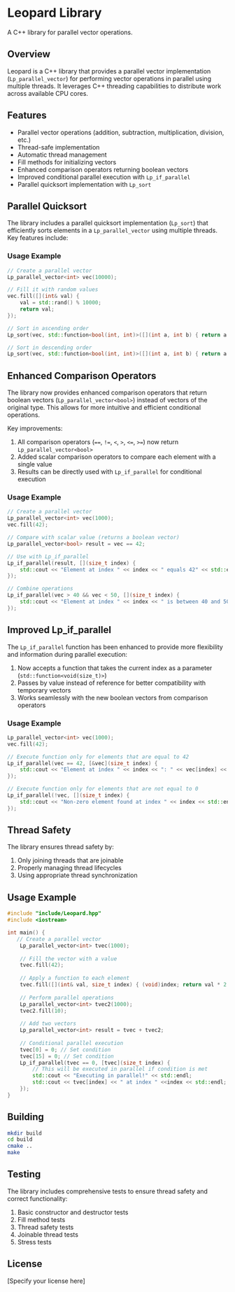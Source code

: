 # Leopard Library

A C++ library for parallel vector operations.

## Overview

Leopard is a C++ library that provides a parallel vector implementation (`Lp_parallel_vector`) for performing vector operations in parallel using multiple threads. It leverages C++ threading capabilities to distribute work across available CPU cores.

## Features

- Parallel vector operations (addition, subtraction, multiplication, division, etc.)
- Thread-safe implementation
- Automatic thread management
- Fill methods for initializing vectors
- Enhanced comparison operators returning boolean vectors
- Improved conditional parallel execution with `Lp_if_parallel`
- Parallel quicksort implementation with `Lp_sort`

## Parallel Quicksort

The library includes a parallel quicksort implementation (`Lp_sort`) that efficiently sorts elements in a `Lp_parallel_vector` using multiple threads. Key features include:

### Usage Example

```cpp
// Create a parallel vector
Lp_parallel_vector<int> vec(10000);

// Fill it with random values
vec.fill([](int& val) { 
    val = std::rand() % 10000; 
    return val;
});

// Sort in ascending order
Lp_sort(vec, std::function<bool(int, int)>([](int a, int b) { return a < b; }));

// Sort in descending order
Lp_sort(vec, std::function<bool(int, int)>([](int a, int b) { return a > b; }));
```

## Enhanced Comparison Operators

The library now provides enhanced comparison operators that return boolean vectors (`Lp_parallel_vector<bool>`) instead of vectors of the original type. This allows for more intuitive and efficient conditional operations.

Key improvements:

1. All comparison operators (`==`, `!=`, `<`, `>`, `<=`, `>=`) now return `Lp_parallel_vector<bool>`
2. Added scalar comparison operators to compare each element with a single value
3. Results can be directly used with `Lp_if_parallel` for conditional execution

### Usage Example

```cpp
// Create a parallel vector
Lp_parallel_vector<int> vec(1000);
vec.fill(42);

// Compare with scalar value (returns a boolean vector)
Lp_parallel_vector<bool> result = vec == 42;

// Use with Lp_if_parallel
Lp_if_parallel(result, [](size_t index) {
    std::cout << "Element at index " << index << " equals 42" << std::endl;
});

// Combine operations
Lp_if_parallel(vec > 40 && vec < 50, [](size_t index) {
    std::cout << "Element at index " << index << " is between 40 and 50" << std::endl;
});
```

## Improved Lp_if_parallel

The `Lp_if_parallel` function has been enhanced to provide more flexibility and information during parallel execution:

1. Now accepts a function that takes the current index as a parameter (`std::function<void(size_t)>`)
2. Passes by value instead of reference for better compatibility with temporary vectors
3. Works seamlessly with the new boolean vectors from comparison operators

### Usage Example

```cpp
Lp_parallel_vector<int> vec(1000);
vec.fill(42);

// Execute function only for elements that are equal to 42
Lp_if_parallel(vec == 42, [&vec](size_t index) {
    std::cout << "Element at index " << index << ": " << vec[index] << std::endl;
});

// Execute function only for elements that are not equal to 0
Lp_if_parallel(!vec, [](size_t index) {
    std::cout << "Non-zero element found at index " << index << std::endl;
});
```

## Thread Safety

The library ensures thread safety by:

1. Only joining threads that are joinable
2. Properly managing thread lifecycles
3. Using appropriate thread synchronization

## Usage Example

```cpp
#include "include/Leopard.hpp"
#include <iostream>

int main() {
   // Create a parallel vector
    Lp_parallel_vector<int> tvec(1000);
    
    // Fill the vector with a value
    tvec.fill(42);
    
    // Apply a function to each element
    tvec.fill([](int& val, size_t index) { (void)index; return val * 2 ; });
    
    // Perform parallel operations
    Lp_parallel_vector<int> tvec2(1000);
    tvec2.fill(10);
    
    // Add two vectors
    Lp_parallel_vector<int> result = tvec + tvec2;
    
    // Conditional parallel execution
    tvec[0] = 0; // Set condition
    tvec[15] = 0; // Set condition
    Lp_if_parallel(tvec == 0, [tvec](size_t index) {
        // This will be executed in parallel if condition is met
        std::cout << "Executing in parallel!" << std::endl;
        std::cout << tvec[index] << " at index " <<index << std::endl;  
    });
}
```

## Building

```bash
mkdir build
cd build
cmake ..
make
```

## Testing

The library includes comprehensive tests to ensure thread safety and correct functionality:

1. Basic constructor and destructor tests
2. Fill method tests
3. Thread safety tests
4. Joinable thread tests
5. Stress tests

## License

[Specify your license here]
